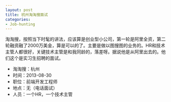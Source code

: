 ```yaml
---
layout: post
title: 杭州淘淘搜面试
categories:
- Job-hunting
---
```


淘淘搜，按照当下时髦的讲法，应该算是创业型小公司，第一轮是阿里全资，第二轮融资融了2000万美金，算是可以的了。主要是做以图搜图的业务的。HR和技术主管人都很好，关键技术主管是和我同龄的，落差呀。据说他是从阿里出去的。他们这个是实习生招聘的面试。

- 淘淘搜：杭州
- 时间：2013-08-30
- 职位：前端开发工程师
- 地点：无（电话面试）
- 人员：一个HR，一个技术主管

